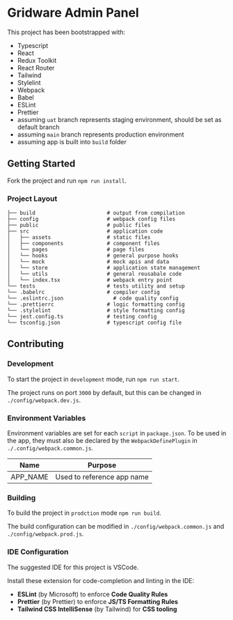 # Gridware Admin Panel

This project has been bootstrapped with:

- Typescript
- React
- Redux Toolkit
- React Router
- Tailwind
- Stylelint
- Webpack
- Babel
- ESLint
- Prettier
- assuming `uat` branch represents staging environment, should be set as default branch
- assuming `main` branch represents production environment
- assuming app is built into `build` folder

## Getting Started

Fork the project and run `npm run install`.

### Project Layout

```
├── build                       # output from compilation
├── config                      # webpack config files
├── public                      # public files
├── src                         # application code
│   ├── assets                  # static files
│   ├── components              # component files
│   └── pages                   # page files
│   └── hooks                   # general purpose hooks
│   └── mock                    # mock apis and data
│   └── store                   # application state management
│   └── utils                   # general reusabale code
│   └── index.tsx               # webpack entry point
└── tests                       # tests utility and setup
└── .babelrc                    # compiler config
└── .eslintrc.json                # code quality config
└── .prettierrc                 # logic formatting config
└── .stylelint                  # style formatting config
└── jest.config.ts              # testing config
└── tsconfig.json               # typescript config file

```

## Contributing

### Development

To start the project in `development` mode, run `npm run start`.

The project runs on port `3000` by default, but this can be changed in `./config/webpack.dev.js`.

### Environment Variables

Environment variables are set for each `script` in `package.json`. To be used in the app, they must also be declared by the `WebpackDefinePlugin` in `./.config/webpack.common.js`.

| Name     | Purpose                    |
| -------- | -------------------------- |
| APP_NAME | Used to reference app name |

### Building

To build the project in `prodction` mode `npm run build`.

The build configuration can be modified in `./config/webpack.common.js` and `./config/webpack.prod.js`.

### IDE Configuration

The suggested IDE for this project is VSCode.

Install these extension for code-completion and linting in the IDE:

- **ESLint** (by Microsoft) to enforce **Code Quality Rules**
- **Prettier** (by Prettier) to enforce **JS/TS Formatting Rules**
- **Tailwind CSS IntelliSense** (by Tailwind) for **CSS tooling**
